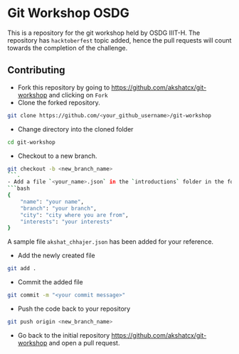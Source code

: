 # Git Workshop OSDG

This is a repository for the git workshop held by OSDG IIIT-H.
The repository has `hacktoberfest` topic added, hence the pull requests will count towards the completion of the challenge.

## Contributing

- Fork this repository by going to https://github.com/akshatcx/git-workshop and clicking on `Fork`
- Clone the forked repository.
```bash
git clone https://github.com/<your_github_username>/git-workshop
```
- Change directory into the cloned folder
```bash
cd git-workshop
```
- Checkout to a new branch.
```bash
git checkout -b <new_branch_name>
```.
- Add a file `<your_name>.json` in the `introductions` folder in the following format.
```bash
{
	"name": "your name",
	"branch": "your branch",
	"city": "city where you are from",
	"interests": "your interests"
}
```

A sample file `akshat_chhajer.json` has been added for your reference.

- Add the newly created file
```bash
git add .
```
- Commit the added file
```bash
git commit -m "<your commit message>"
```
- Push the code back to your repository
```bash
git push origin <new_branch_name>
```
- Go back to the initial repository https://github.com/akshatcx/git-workshop and open a pull request.





